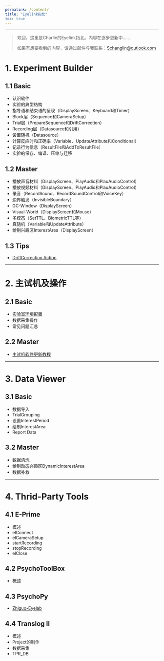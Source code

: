 ```yaml
---
permalink: /content/
title: "Eyelink指北"
toc: true
---
```


---

>欢迎，这里是Charlie的Eyelink指北。内容在逐步更新中……
>
>如果有想要看到的内容，请通过邮件与我联系：Schanglin@outlook.com


# 1. Experiment Builder

## 1.1 Basic
* 认识软件
* 实验的典型结构
* 指导语和结束语的呈现（DisplayScreen、Keyboard和Timer）
* Block层（Sequence和CameraSetup）
* Trial层（PrepareSequence和DriftCorrection）
* Recording层（Datasource和引用）
* 设置随机（Datasource）
* 计算反应时和正确率（Variable、UpdateAttribute和Conditional）
* 记录行为信息（ResultFile和AddToResultFile）
* 实验的保存、编译、压缩与迁移

## 1.2 Master
* 播放声音材料（DisplayScreen、PlayAudio和PlauAudioControl）
* 播放视频材料（DisplayScreen、PlayAudio和PlauAudioControl）
* 录音（RecordSound、RecordSoundControl和VoiceKey）
* 边界触发（InvisibleBoundary）
* GC-Window（DisplayScreen）
* Visual-World（DisplayScreen和Mouse）
* 多模态（SetTTL、BiometricTTL等）
* 真随机（Variable和UpdateAttribute）
* 绘制兴趣区InterestArea（DisplayScreen）

## 1.3 Tips

* [DriftCorrection Action](http://charlie-techblog.com/eyelink/Drift/)

---

# 2. 主试机及操作

## 2.1 Basic

* [实验室环境配置](http://charlie-techblog.com/eyelink/LabSetup/)
* 数据采集操作
* 常见问题汇总

## 2.2 Master

* [主试机软件更新教程](http://charlie-techblog.com/eyelink/host-system-update/)

---

# 3. Data Viewer

## 3.1 Basic

* 数据导入
* TrialGrouping
* 设置InterestPeriod
* 绘制InterestArea
* Report Data

## 3.2 Master

* 数据清洗
* 绘制动态兴趣区DynamicInterestArea
* 数据补救

---

# 4. Thrid-Party Tools

## 4.1 E-Prime

* 概述
* elConnect
* elCameraSetup
* startRecording
* stopRecording
* elClose

## 4.2 PsychoToolBox

* 概述

## 4.3 PsychoPy

* [Zhiguo-Eyelab](https://github.com/zhiguo-eyelab/Pylink_book)

## 4.4 Translog II

* 概述
* Project的制作
* 数据采集
* TPR_DB

